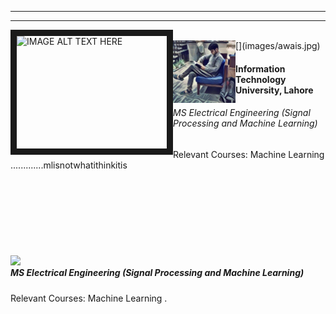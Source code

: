 ﻿---

---

<!DOCTYPE html>
<html>
<style>
img {
    float:left;
}
h5 {
    float:center;
}
h7 {
    float:center;
}
</style>
<body>

<a href="http://www.youtube.com/watch?feature=player_embedded&v=YOUTUBE_VIDEO_ID_HERE
" target="_blank"><img src="http://img.youtube.com/vi/YOUTUBE_VIDEO_ID_HERE/0.jpg" 
alt="IMAGE ALT TEXT HERE" width="240" height="180" border="10" /></a>

<br>
<a> <img  src="images/awais.jpg" width="100" /></a>
[](images/awais.jpg)
<h4>Information Technology University, Lahore</h4>
<h6> MS Electrical Engineering (Signal Processing and Machine Learning)</h6>
<h7>Relevant Courses: Machine Learning</h7>
.............mlisnotwhatithinkitis
<br>

<br>
<br>
<br>
<br>
<br>
<br>
<br>
<br>

<img  src="http://aghaaliraza.com/itu-short.png" width=100/>
<h5> MS Electrical Engineering (Signal Processing and Machine Learning)</h5>
<h7>Relevant Courses: Machine Learning</h7>
.

</body>
</html>